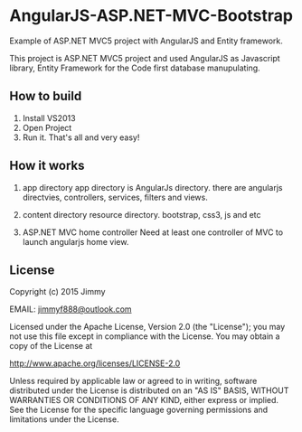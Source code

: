 # AngularJS-ASP.NET-MVC-Bootstrap
Example of ASP.NET MVC5 project with AngularJS and Entity framework.

This project is ASP.NET MVC5 project and used AngularJS as Javascript library, Entity Framework for the Code first database manupulating.

How to build
---------------

1. Install VS2013
2. Open Project
3. Run it.
That's all and very easy!

How it works
-------------------
1. app directory
app directory is AngularJs directory.
there are angularjs directvies, controllers, services, filters and views.

2. content directory
resource directory. bootstrap, css3, js and etc

3. ASP.NET MVC home controller
Need at least one controller of MVC to launch angularjs home view.


License
---------------------

Copyright (c) 2015 Jimmy

EMAIL: jimmyf888@outlook.com

Licensed under the Apache License, Version 2.0 (the "License"); you may not use this file except in compliance with the License. You may obtain a copy of the License at

http://www.apache.org/licenses/LICENSE-2.0

Unless required by applicable law or agreed to in writing, software distributed under the License is distributed on an "AS IS" BASIS, WITHOUT WARRANTIES OR CONDITIONS OF ANY KIND, either express or implied. See the License for the specific language governing permissions and limitations under the License.
